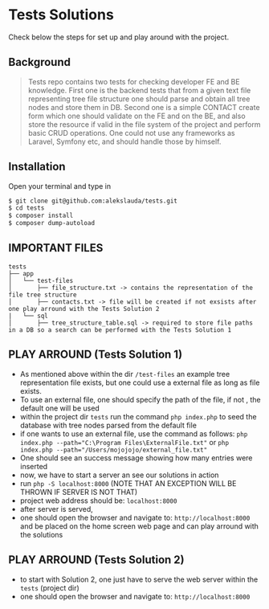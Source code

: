 # Tests Solutions

Check below the steps for set up and play around with the project.

## Background

> Tests repo contains two tests for checking developer FE and BE knowledge. First one is the backend tests that from a given text file representing tree file structure one should parse and obtain all tree nodes and store them in DB. Second one is a simple CONTACT create form which one should validate on the FE and on the BE, and also store the resource if valid in the file system of the project and perform basic CRUD operations. One could not use any frameworks as Laravel, Symfony etc, and should handle those by himself.

## Installation

Open your terminal and type in

```sh
$ git clone git@github.com:alekslauda/tests.git
$ cd tests
$ composer install
$ composer dump-autoload
```

## IMPORTANT FILES

```text
tests
├── app
│   └── test-files
│       ├── file_structure.txt -> contains the representation of the file tree structure
│       ├── contacts.txt -> file will be created if not exsists after one play arround with the Tests Solution 2
|   └── sql
│       ├── tree_structure_table.sql -> required to store file paths in a DB so a search can be performed with the Tests Solution 1

```

## PLAY ARROUND (Tests Solution 1)

* As mentioned above within the dir ```/test-files``` an example tree representation file exists, but one could use a external file as long as file exists.
* To use an external file, one should specify the path of the file, if not , the default one will be used
* within the project dir ```tests``` run the command ```php index.php``` to seed the database with tree nodes parsed from the default file 
* if one wants to use an external file, use the command as follows: ```php index.php --path="C:\Program Files\ExternalFile.txt"``` or ```php index.php --path="/Users/mojojojo/external_file.txt"```
* One should see an success message showing how many entries were inserted
* now, we have to start a server an see our solutions in action
* run ```php -S localhost:8000``` (NOTE THAT AN EXCEPTION WILL BE THROWN IF SERVER IS NOT THAT)
* project web address should be: ```localhost:8000```
* after server is served, 
* one should open the browser and navigate to: ```http://localhost:8000``` and be placed on the home screen web page and can play arround with the solutions

## PLAY ARROUND (Tests Solution 2)

* to start with Solution 2, one just have to serve the web server within the ```tests``` (project dir)
* one should open the browser and navigate to: ```http://localhost:8000```
